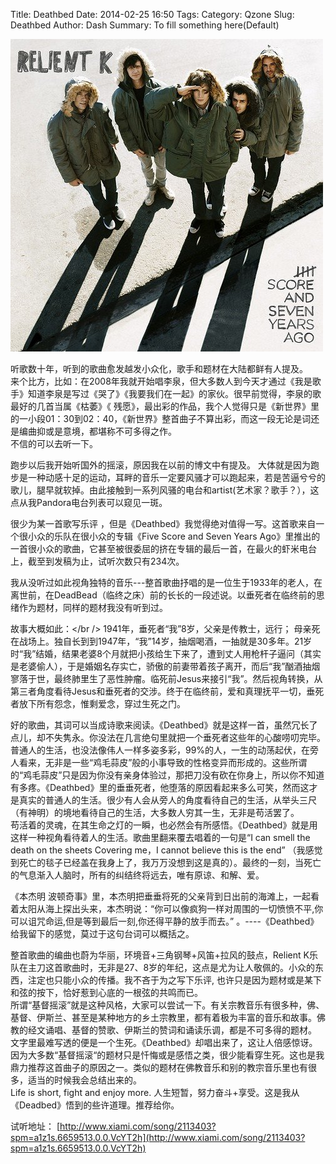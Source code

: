 Title: Deathbed
Date: 2014-02-25 16:50
Tags: 
Category: Qzone
Slug: Deathbed
Author: Dash
Summary: To fill something here(Default)

![/images/deathbed.jpg](/images/deathbed.jpg)

听歌数十年，听到的歌曲愈发越发小众化，歌手和题材在大陆都鲜有人提及。<br />
来个比方，比如：在2008年我就开始唱李泉，但大多数人到今天才通过《我是歌手》知道李泉是写过《哭了》《我要我们在一起》的家伙。很早前觉得，李泉的歌最好的几首当属《枯萎》《 残愿》，最出彩的作品，我个人觉得只是《新世界》里的一小段01：30到02：40，《新世界》整首曲子不算出彩，而这一段无论是词还是编曲抑或是意境，都堪称不可多得之作。<br />
不信的可以去听一下。<br />

跑步以后我开始听国外的摇滚，原因我在以前的博文中有提及。 大体就是因为跑步是一种动感十足的运动，耳畔的音乐一定要风骚才可以跑起来，若是苦逼兮兮的歌儿，腿早就软掉。由此接触到一系列风骚的电台和artist(艺术家？歌手？），这点从我Pandora电台列表可以窥见一斑。<br />

很少为某一首歌写乐评 ，但是《Deathbed》我觉得绝对值得一写。这首歌来自一个很小众的乐队在很小众的专辑《Five Score and Seven Years Ago》里推出的一首很小众的歌曲，它甚至被很委屈的挤在专辑的最后一首，在最火的虾米电台上，截至到发稿为止，试听次数只有234次。<br />

我从没听过如此视角独特的音乐---整首歌曲抒唱的是一位生于1933年的老人，在离世前，在DeadBead（临终之床）前的长长的一段述说。以垂死者在临终前的思绪作为题材，同样的题材我没有听到过。<br />

故事大概如此：</br />
1941年，垂死者“我”8岁，父亲是传教士，远行； 母亲死在战场上。独自长到到1947年，“我”14岁，抽烟喝酒，一抽就是30多年。21岁时“我”结婚，结果老婆8个月就把小孩给生下来了，遭到丈人用枪杆子逼问（其实是老婆偷人），于是婚姻名存实亡，骄傲的前妻带着孩子离开，而后“我”酗酒抽烟寥落于世，最终肺里生了恶性肿瘤。临死前Jesus来接引“我”。然后视角转换，从第三者角度看待Jesus和垂死者的交涉。终于在临终前，爱和真理抚平一切，垂死者放下所有怨念，惟剩爱念，穿过生死之门。<br />

 好的歌曲，其词可以当成诗歌来阅读。《Deathbed》就是这样一首，虽然冗长了点儿，却不失隽永。你没法在几言绝句里就把一个垂死者这些年的心酸唠叨完毕。普通人的生活，也没法像伟人一样多姿多彩，99%的人，一生的动荡起伏，在旁人看来，无非是一些“鸡毛蒜皮”般的小事导致的性格变异而形成的。这些所谓的“鸡毛蒜皮”只是因为你没有亲身体验过，那把刀没有砍在你身上，所以你不知道有多疼。《Deathbed》里的垂垂死者，他堕落的原因看起来多么可笑，然而这才是真实的普通人的生活。很少有人会从旁人的角度看待自己的生活，从举头三尺（有神明）的境地看待自己的生活，大多数人穷其一生，无非是苟活罢了。<br />
苟活着的灵魂，在其生命之灯的一瞬，也必然会有所感悟。《Deathbed》就是用这样一种视角看待着人的生活。歌曲里翻来覆去唱着的一句是“I can smell the death on the sheets Covering me，I cannot believe this is the end” （我感觉到死亡的毯子已经盖在我身上了，我万万没想到这是真的）。最终的一刻，当死亡的气息渐入人脑时，所有的纠结终将远去，唯有原谅、和解、爱。 <br />

《本杰明 波顿奇事》里，本杰明把垂垂将死的父亲背到日出前的海滩上，一起看着太阳从海上探出头来，本杰明说：“你可以像疯狗一样对周围的一切愤愤不平,你可以诅咒命运,但是等到最后一刻,你还得平静的放手而去。” 。----《Deathbed》给我留下的感觉，莫过于这句台词可以概括之。<br />

整首歌曲的编曲也蔚为华丽，环境音+三角钢琴+风笛+拉风的鼓点，Relient K乐队在主刀这首歌曲时，无非是27、8岁的年纪，这点是尤为让人敬佩的。小众的东西，注定也只能小众的传播。我不吝于为之写下乐评, 也许只是因为题材或是某下和弦的按下，恰好惹到心底的一根弦的共鸣而已。<br />
所谓“基督摇滚”就是这种风格，大家可以尝试一下。有关宗教音乐有很多种，佛、基督、伊斯兰、甚至是某种地方的乡土宗教里，都有着极为丰富的音乐和故事。佛教的经文诵唱、基督的赞歌、伊斯兰的赞词和诵读乐调，都是不可多得的题材。<br />
文字里最难写透的便是一个生死。《Deathbed》却唱出来了，这让人倍感惊讶。因为大多数“基督摇滚“的题材只是忏悔或是感悟之类，很少能看穿生死。这也是我鼎力推荐这首曲子的原因之一。类似的题材在佛教音乐和别的教宗音乐里也有很多，适当的时候我会总结出来的。<br />
Life is short, fight and enjoy more.  人生短暂，努力奋斗+享受。这是我从《Deadbed》悟到的些许道理。推荐给你。<br />
 
试听地址： [http://www.xiami.com/song/2113403?spm=a1z1s.6659513.0.0.VcYT2h](http://www.xiami.com/song/2113403?spm=a1z1s.6659513.0.0.VcYT2h)

